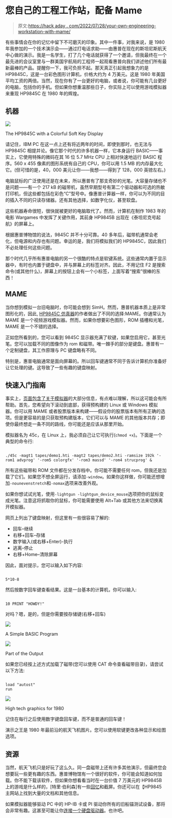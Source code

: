 # 您自己的工程工作站，配备 Mame

> 原文:[https://hack aday . com/2022/07/28/your-own-engineering-workstation-with-mame/](https://hackaday.com/2022/07/28/your-own-engineering-workstation-with-mame/)

有些事情会在你的记忆中留下不可磨灭的印象。其中一件事，对我来说，是 1980 年我参加的一个技术演示会——通过打电话求助——由惠普在现在的斯坦尼斯航天中心做的演示。我是一名学生，打了几个电话就获得了一个邀请，但我最终在一个最先进的会议室里与一群美国宇航局的工程师一起观看惠普向我们讲述他们所有最新最棒的产品。提醒你一下，我可负担不起。那天真正引起我想象力的是 HP9845C，这是一台彩色图形计算机，价格大约为 4 万美元。这是 1980 年美国平均工资的两倍。当然，现在你有了一台更好的电脑，或者说，你可能有几台更好的电脑，包括你的手机。但如果你想重温那些日子，你实际上可以使用游戏模拟器来重现 HP9845C 在 1980 年的辉煌。

## 机器

[![](../Images/eff18eb5472a507a5d6bde65dafcba4c.png)](https://hackaday.com/wp-content/uploads/2022/07/9845-2.png)

The HP9845C with a Colorful Soft Key Display

请记住，IBM PC 在这一点上还有将近两年的时间，即使到那时，也无法与 HP9845C 相提并论。像它那个时代的许多机器一样，它本身运行 BASIC——事实上，它使用特殊的微码在其 16 位 5.7 MHz CPU 上相对快速地运行 BASIC 程序。560 x 455 像素的图形系统有自己的 CPU，你可以用 1.5 MB 的内存最大化它。(但可惜的是，40，000 美元让你——我想——得到了 128，000 英镑左右。)

电脑鼠标的广泛使用还是在未来，所以惠普有了那支奇妙的光笔。大容量存储也不是问题——有一个 217 kB 的磁带机，虽然早期型号有第二个驱动器和可选的热敏打印机，但这些都包括在彩色“C”型号中。像惠普计算器一样，你可以为不同的目的插入不同的只读存储器。还有其他选择，如数字化仪，甚至软盘。

这些机器寿命很短，很快就被更好的电脑取代了。然而，计算机在制作 1983 年的电影 Wargames 中发挥了关键作用，其前身 HP9845B 出现在《泰坦尼克号起航》的屏幕上。

根据惠普博物馆的说法，9845C 并不十分可靠。40 多年后，磁带机通常会老化，但电源和内存也有问题。幸运的是，我们将模拟我们的 HP9845C，因此我们不必处理任何这些问题。

那个时代几乎所有惠普电脑的另一个很酷的特点是软键系统。这些通常内置于显示器中，有时也内置于键盘中，并与屏幕上的标签对齐。因此，不用记住 F2 是搜索命令(或其他什么)，屏幕上的按钮上会有一个小标签，上面写着“搜索”很棒的东西！

## MAME

当你想到模拟一台旧电脑时，你可能会想到 SimH。然而，惠普机器本质上是非常图形化的，因此, [HP9845C 仿真器](https://www.hp9845.net/9845/projects/emulator/)的作者做出了不同的选择:MAME。你通常认为 MAME 是一个视频游戏模拟器。然而，如果你想要彩色图形，ROM 插槽和光笔，MAME 是一个不错的选择。

正如您所看到的，您可以看到 9845C 显示器充满了软键，如果您启用它，甚至光笔。您可以加载不同的图像作为 rom 和磁带。唯一棘手的部分是键盘。惠普有一个定制键盘，其工作原理与 PC 键盘略有不同。

特别是，惠普电脑通常是面向屏幕的。所以回车键通常不同于告诉计算机你准备好让它处理的键。这导致了一些有趣的键盘映射。

## 快速入门指南

事实上，[页面包含了关于模拟器](https://www.hp9845.net/9845/projects/emulator/)的大部分信息，有点难以理解，所以这可能会有所帮助。首先，您希望向下滚动到底部，获得预构建的 Linux 或 Windows 模拟器。你可以用 MAME 或者股票版本来构建——假设你的股票版本有所有正确的选项。但是更容易的是只获取预构建版本，它们可以与 MAME 的其他版本共存；即使你最终想走一条不同的路线，你可能还是应该从那里开始。

模拟器名为 45c，在 Linux 上，我必须自己让它可执行(`chmod +x`)。下面是一个典型的命令行:

```

./45c -magt1 tapes/demo1.hti -magt2 tapes/demo2.hti -ramsize 192k '-rom1 advprog' '-rom5 colorgfx' '-rom3 massd' '-rom4 strucprog' &

```

所有这些磁带和 ROM 文件都在分发存档中。你可能不需要任何 rom，但我还是加载了它们。如果您不想全屏运行，请添加`-window`。如果你这样做，你可能还想增加`-nounevenstretch`和`-nomax`选项来改善外观。

如果你想试试光笔，使用`-lightgun -lightgun_device_mouse`选项把你的鼠标变成光笔。注意这将抓取你的鼠标，你可能需要使用 Alt+Tab 或其他方法来切换离开模拟器。

网页上列出了键盘映射，但这里有一些很容易了解的:

*   回车–继续
*   右移+回车–存储
*   数字输入(或右移+Enter)-执行
*   逃离–停止
*   右移+Home–清除屏幕

因此，面对提示，您可以输入如下内容:

```

5*10-8

```

然后按数字回车键查看结果。这是一台基本的计算机，你可以输入:

```

10 PRINT "HOWDY!"

```

对吗？嗯，是的，但是你需要按存储键(右移+回车)

[![](../Images/fe2bbe178b7ab7cc962616ed3d323122.png)](https://hackaday.com/2022/07/28/your-own-engineering-workstation-with-mame/9845-list/)

A Simple BASIC Program

[![](../Images/caac83eb14747f6918573c99c3590d3b.png)](https://hackaday.com/2022/07/28/your-own-engineering-workstation-with-mame/9845-run/)

Part of the Output

如果您已经按上述方式加载了磁带(您可以使用 CAT 命令查看磁带目录)，请尝试以下方法:

```

load "autost"
run

```

[![](../Images/5e0d163034690fcaf6f8a13bc0988159.png)](https://hackaday.com/wp-content/uploads/2022/07/9845-3.png)

High tech graphics for 1980

记住在每行之后使用数字键盘回车键，而不是普通的回车键！

演示之王是 1980 年最前沿的航天飞机图片。您可以使用软键更改各种显示和绘图选项。

## 资源

当然，航天飞机只是好玩了这么久。同一盘磁带上还有许多其他演示，但最终您会想要玩一些更有趣的东西。惠普博物馆有一个很好的软件，你可能会知道如何加载。你不能下载该软件，但如果你想看看当时在一台价值 7 万美元的 HP9845B 上的游戏是什么样的，[特里·伯利森]有一些[回忆](http://www.terryburlison.com/software/hp-9845-software)和截屏。你还可以在【HP9845 主网站上找到大量的文档和其他信息。

如果模拟器能够驱动 PC 中的 HP-IB 卡或 PI 驱动你所有的旧船锚测试设备，那将会非常有趣。这甚至可能让你[连接一个硬盘驱动器](https://hackaday.com/2015/06/20/imaging-and-emulating-an-hp-ib-disk-drive/)。也许吧。